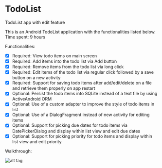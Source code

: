 # TodoList
TodoList app with edit feature

This is an Android TodoList application with the functionalities listed below.
Time spent: 9 hours

Functionalities:

* [x] Required: View todo items on main screen
* [x] Required: Add items into the todo list via Add button
* [x] Required: Remove items from the todo list via long click
* [x] Required: Edit items of the todo list via regular click followed by a save button on a new activity
* [x] Required: Support for saving todo items after add/edit/delete on a file and retrieve them properly on app restart
* [x] Optional: Persist the todo items into SQLite instead of a text file by using ActiveAndroid ORM
* [x] Optional: Use of a custom adapter to improve the style of todo items in list
* [x] Optional: Use of a DialogFragment instead of new activity for editing items
* [x] Optional: Support for picking due dates for todo items via DatePickerDialog and display within list view and edit due dates
* [x] Optional: Support for picking priority for todo items and display within list view and edit priority

Walkthrough:

![alt tag](https://github.com/esrako/TodoList/blob/master/todo_2.gif)
